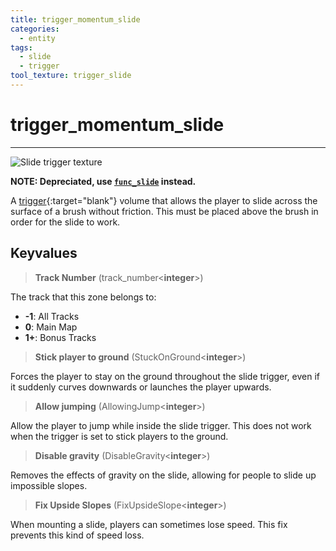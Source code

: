 ```yaml
---
title: trigger_momentum_slide
categories:
  - entity
tags:
  - slide
  - trigger
tool_texture: trigger_slide
---
```


# trigger_momentum_slide

---

![Slide trigger texture](/images/trigger_momentum_slide/slides.jpg)

**NOTE: Depreciated, use [`func_slide`](/entity/func_slide) instead.**

A [trigger](https://developer.valvesoftware.com/wiki/Triggers){:target="blank"} volume that allows the player to slide across the surface of a brush without friction.
This must be placed above the brush in order for the slide to work.

## Keyvalues

> **Track Number** (track_number&lt;**integer**&gt;)

The track that this zone belongs to:

- **-1**: All Tracks
- **0**: Main Map
- **1+**: Bonus Tracks

> **Stick player to ground** (StuckOnGround&lt;**integer**&gt;)

Forces the player to stay on the ground throughout the slide trigger, even if it suddenly curves downwards or launches the player upwards.

> **Allow jumping** (AllowingJump&lt;**integer**&gt;)

Allow the player to jump while inside the slide trigger. This does not work when the trigger is set to stick players to the ground.

> **Disable gravity** (DisableGravity&lt;**integer**&gt;)

Removes the effects of gravity on the slide, allowing for people to slide up impossible slopes.

> **Fix Upside Slopes** (FixUpsideSlope&lt;**integer**&gt;)

When mounting a slide, players can sometimes lose speed. This fix prevents this kind of speed loss.
